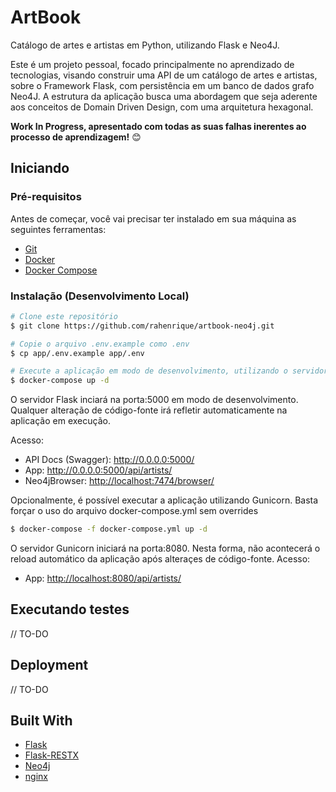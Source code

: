 ArtBook
=======

Catálogo de artes e artistas em Python, utilizando Flask e Neo4J. 

Este é um projeto pessoal, focado principalmente no aprendizado de tecnologias, visando construir uma API de um catálogo de artes e artistas, sobre o Framework Flask, com persistência em um banco de dados grafo Neo4J. A estrutura da aplicação busca uma abordagem que seja aderente aos conceitos de Domain Driven Design, com uma arquitetura hexagonal.

**Work In Progress, apresentado com todas as suas falhas inerentes ao processo de aprendizagem!** :blush:

## Iniciando

### Pré-requisitos

Antes de começar, você vai precisar ter instalado em sua máquina as seguintes ferramentas:
* [Git](https://git-scm.com)
* [Docker](https://www.docker.com/)
* [Docker Compose](https://docs.docker.com/compose/install/)

### Instalação (Desenvolvimento Local)

```bash
# Clone este repositório
$ git clone https://github.com/rahenrique/artbook-neo4j.git

# Copie o arquivo .env.example como .env
$ cp app/.env.example app/.env

# Execute a aplicação em modo de desenvolvimento, utilizando o servidor embarcado
$ docker-compose up -d
```

O servidor Flask inciará na porta:5000 em modo de desenvolvimento. Qualquer alteração de código-fonte irá refletir automaticamente na aplicação em execução.

Acesso:
* API Docs (Swagger): <http://0.0.0.0:5000/>
* App: <http://0.0.0.0:5000/api/artists/>
* Neo4jBrowser: <http://localhost:7474/browser/>

Opcionalmente, é possível executar a aplicação utilizando Gunicorn. Basta forçar o uso do arquivo docker-compose.yml sem overrides

```bash
$ docker-compose -f docker-compose.yml up -d
```
O servidor Gunicorn iniciará na porta:8080. Nesta forma, não acontecerá o reload automático da aplicação após alteraçes de código-fonte.
Acesso:
* App: <http://localhost:8080/api/artists/>

## Executando testes

// TO-DO

## Deployment

// TO-DO

## Built With

* [Flask](https://flask.palletsprojects.com/)
* [Flask-RESTX](https://flask-restx.readthedocs.io/en/latest/)
* [Neo4j](https://neo4j.com/)
* [nginx](https://nginx.org/en/)
